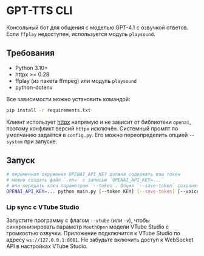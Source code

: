 # GPT-TTS CLI

Консольный бот для общения с моделью GPT-4.1 с озвучкой ответов. Если `ffplay` недоступен, используется модуль `playsound`.

## Требования
- Python 3.10+
- httpx >= 0.28
- ffplay (из пакета ffmpeg) или модуль `playsound`
- python-dotenv

Все зависимости можно установить командой:

```bash
pip install -r requirements.txt
```

Клиент использует [httpx](https://www.python-httpx.org/) напрямую и не зависит от библиотеки `openai`, поэтому конфликт версий `httpx` исключён.
Системный промпт по умолчанию задаётся в `config.py`. Его можно переопределить опцией `--system` при запуске.

## Запуск
```bash
# переменная окружения OPENAI_API_KEY должна содержать ваш токен
# можно создать файл `.env` с записью `OPENAI_API_KEY=...`
# или передать ключ параметром `--token`. Опция `--save-token` сохраняет его в `.env`
OPENAI_API_KEY=... python main.py [--token KEY] [--save-token] [--voice alloy] [--system "text"] [--debug]
```

### Lip sync c VTube Studio

Запустите программу с флагом `--vtube` (или `-v`), чтобы
синхронизировать параметр `MouthOpen` модели VTube Studio с громкостью
озвучки. Приложение подключится к VTube Studio по адресу
`ws://127.0.0.1:8001`. Не забудьте включить доступ к WebSocket API в
настройках VTube Studio.
